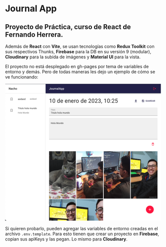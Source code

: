 # Journal App

## Proyecto de Práctica, curso de React de Fernando Herrera.

Además de **React** con **Vite**, se usan tecnologías como **Redux Toolkit** con sus respectivos Thunks, **Firebase** para la DB en su versión 9 (modular), **Cloudinary** para la subida de imágenes y **Material UI** para la vista.

El proyecto no está desplegado en gh-pages por tema de variables de entorno y demás. Pero de todas maneras les dejo un ejemplo de cómo se ve funcionando:

![Imagen de Ejemplo](public/screenshot.png)

Si quieren probarlo, pueden agregar las variables de entorno creadas en el archivo `.env.template`. Para esto tienen que crear un proyecto en **Firebase**, copian sus apiKeys y las pegan. Lo mismo para **Cloudinary**.